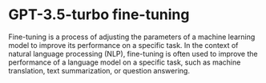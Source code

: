 # GPT-3.5-turbo fine-tuning
Fine-tuning is a process of adjusting the parameters of a machine learning model to improve its performance on a specific task. In the context of natural language processing (NLP), fine-tuning is often used to improve the performance of a language model on a specific task, such as machine translation, text summarization, or question answering.

